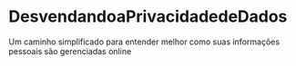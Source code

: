 # DesvendandoaPrivacidadedeDados
Um caminho simplificado para  entender melhor como suas informações  pessoais são gerenciadas online
